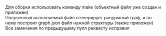 Для сборки использовать команду make (объектный файл уже создан и приложен)  
Полученный исполняемый файл сгенерирует рандомный граф, и по нему построит graph.json файл нужной структуры (также приложен)  
Все замечания по предыдущему пулл реквесту исправил  
